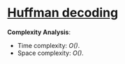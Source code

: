# [Huffman decoding](https://stepik.org/lesson/13239/step/5?unit=3425)

__Complexity Analysis__:

* Time complexity: _O()_.
* Space complexity: _O()_.

<!-- TODO: -->
